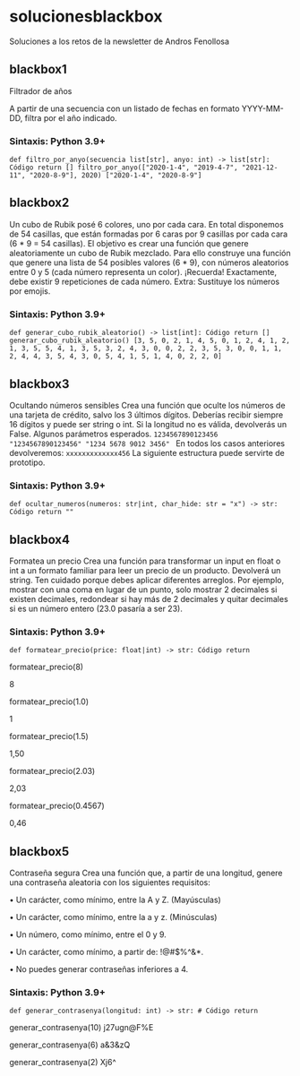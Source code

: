 # solucionesblackbox
Soluciones a los retos de la newsletter de Andros Fenollosa

## blackbox1
Filtrador de años

A partir de una secuencia con un listado de fechas en formato YYYY-MM-DD, filtra por el año indicado.

### Sintaxis: Python 3.9+

`def filtro_por_anyo(secuencia list[str], anyo: int) -> list[str]:
    Código
    return []
filtro_por_anyo(["2020-1-4", "2019-4-7", "2021-12-11", "2020-8-9"], 2020)
["2020-1-4", "2020-8-9"]`

## blackbox2
Un cubo de Rubik posé 6 colores, uno por cada cara. En total disponemos de 54 casillas, que están formadas por 6 caras por 9 casillas por cada cara (6 * 9 = 54 casillas).
El objetivo es crear una función que genere aleatoriamente un cubo de Rubik mezclado. Para ello construye una función que genere una lista de 54 posibles valores (6 * 9), con números aleatorios entre 0 y 5 (cada número representa un color).
¡Recuerda! Exactamente, debe existir 9 repeticiones de cada número.
Extra: Sustituye los números por emojis.

### Sintaxis: Python 3.9+
`def generar_cubo_rubik_aleatorio() -> list[int]:
Código
return []
generar_cubo_rubik_aleatorio()
 [3, 5, 0, 2, 1, 4, 5, 0, 1, 2, 4, 1, 2, 1, 3, 5, 5, 4, 1, 3, 5, 3, 2, 4, 3, 0, 0, 2, 2, 3, 5, 3, 0, 0, 1, 1, 2, 4, 4, 3, 5, 4, 3, 0, 5, 4, 1, 5, 1, 4, 0, 2, 2, 0]
`

## blackbox3
Ocultando números sensibles
Crea una función que oculte los números de una tarjeta de crédito, salvo los 3 últimos dígitos. Deberías recibir siempre 16 dígitos y puede ser string o int.
Si la longitud no es válida, devolverás un False.
Algunos parámetros esperados.
``1234567890123456
"1234567890123456"
"1234 5678 9012 3456"
``
En todos los casos anteriores devolveremos:
``xxxxxxxxxxxxx456``
La siguiente estructura puede servirte de prototipo.

### Sintaxis: Python 3.9+
``def ocultar_numeros(numeros: str|int, char_hide: str = "x") -> str:
 Código
return ""``

## blackbox4
Formatea un precio
Crea una función para transformar un input en float o int a un formato familiar para leer un precio de un producto. Devolverá un string.
Ten cuidado porque debes aplicar diferentes arreglos. Por ejemplo, mostrar con una coma en lugar de un punto, solo mostrar 2 decimales si existen decimales, redondear si hay más de 2 decimales y quitar decimales si es un número entero (23.0 pasaría a ser 23).
### Sintaxis: Python 3.9+
``def formatear_precio(price: float|int) -> str:
 Código
return``

formatear_precio(8)

8

formatear_precio(1.0)

1

formatear_precio(1.5)

1,50

formatear_precio(2.03)

2,03

formatear_precio(0.4567)

0,46

## blackbox5
Contraseña segura
Crea una función que, a partir de una longitud, genere una contraseña aleatoria con los siguientes requisitos:

•	Un carácter, como mínimo, entre la A y Z. (Mayúsculas)

•	Un carácter, como mínimo, entre la a y z. (Minúsculas)

•	Un número, como mínimo, entre el 0 y 9.

•	Un carácter, como mínimo, a partir de: !@#$%^&*.

•	No puedes generar contraseñas inferiores a 4.

### Sintaxis: Python 3.9+
``def generar_contrasenya(longitud: int) -> str:
    # Código
    return``

generar_contrasenya(10)
 j27ugn@F%E

generar_contrasenya(6)
 a&3&zQ

generar_contrasenya(2)
 Xj6^